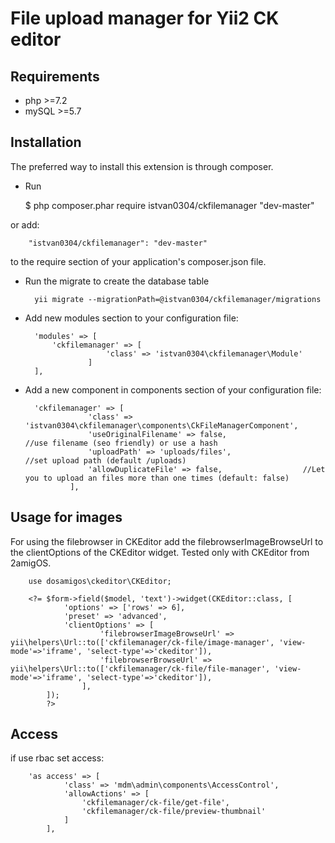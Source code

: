 File upload manager for Yii2 CK editor
=================

Requirements
------------

- php >=7.2
- mySQL >=5.7

Installation
------------
The preferred way to install this extension is through composer.

- Run

  $ php composer.phar require istvan0304/ckfilemanager "dev-master"

or add:

        "istvan0304/ckfilemanager": "dev-master"

to the require section of your application's composer.json file.

- Run the migrate to create the database table

        yii migrate --migrationPath=@istvan0304/ckfilemanager/migrations

- Add new modules section to your configuration file:

        'modules' => [
        	'ckfilemanager' => [
                        'class' => 'istvan0304\ckfilemanager\Module'
                    ]
        ],

- Add a new component in components section of your configuration file:

        'ckfilemanager' => [
                    'class' => 'istvan0304\ckfilemanager\components\CkFileManagerComponent',
                    'useOriginalFilename' => false,     		     //use filename (seo friendly) or use a hash
                    'uploadPath' => 'uploads/files',                 //set upload path (default /uploads)
                    'allowDuplicateFile' => false,                  //Let you to upload an files more than one times (default: false)
                ],

Usage for images
------------

For using the filebrowser in CKEditor add the filebrowserImageBrowseUrl to the clientOptions of the CKEditor widget.
Tested only with CKEditor from 2amigOS.

        use dosamigos\ckeditor\CKEditor;
        
        <?= $form->field($model, 'text')->widget(CKEditor::class, [
                'options' => ['rows' => 6],
                'preset' => 'advanced',
                'clientOptions' => [
                        'filebrowserImageBrowseUrl' => yii\helpers\Url::to(['ckfilemanager/ck-file/image-manager', 'view-mode'=>'iframe', 'select-type'=>'ckeditor']),
                        'filebrowserBrowseUrl' => yii\helpers\Url::to(['ckfilemanager/ck-file/file-manager', 'view-mode'=>'iframe', 'select-type'=>'ckeditor']),
                    ],
            ]);
            ?>

Access
------------
if use rbac set access:

        'as access' => [
                'class' => 'mdm\admin\components\AccessControl',
                'allowActions' => [
                    'ckfilemanager/ck-file/get-file',
                    'ckfilemanager/ck-file/preview-thumbnail'
                ]
            ],